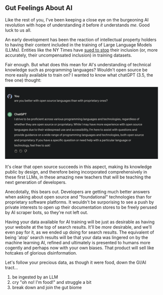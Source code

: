## Gut Feelings About AI

Like the rest of you, I've been keeping a close eye on the burgeoning AI revolution with hope of understanding *it* before *it* understands *me*.  Good luck to us all.

An early development has been the reaction of intellectual property holders to having their content included in the training of Large Language Models (LLMs).  Entities like the NY Times have [sued to stop](https://arstechnica.com/tech-policy/2024/02/why-the-new-york-times-might-win-its-copyright-lawsuit-against-openai/) their inclusion (or, more accurately, their uncompensated inclusion) in training datasets.

Fair enough.  But what does this mean for AI's understanding of technical knowledge such as programming languages?  Wouldn't open source be more easily available to train on?  I wanted to know what chatGPT (3.5, the free one) thought: 

![](/assets/images/chatGPT_openSource_vs_Proprietary.png)

It's clear that open source succeeds in this aspect, making its knowledge public by design, and therefore being incorporated comprehensively in these first LLMs, in these amazing new teachers that will be teaching the next generation of developers.

Anecdotally, this bears out.  Developers are getting much better answers when asking about open source and "foundational" technologies than for proprietary software platforms.  It wouldn't be surporising to see a push by private interests to open up their documentation stores to be freely perused by AI scraper bots, so they're not left out.

Having your data available for AI training will be just as desirable as having your website at the top of search results.  It'll be *more*  desirable, and we'll even pay for it, as we ended up doing for search results.  The equivalent of being 'atop' search results will be that your data was lingered on by the machine learning AI, refined and ultimately is presented to humans more cogently and perhaps now with your own biases.  That product will sell like hotcakes of glorious disinformation.

Let's follow your precious data, as though it were food, down the GI/AI tract...

1. be ingested by an LLM
2. cry "oh no!  I'm food!" and struggle a bit
3. break down and join the gut biome

